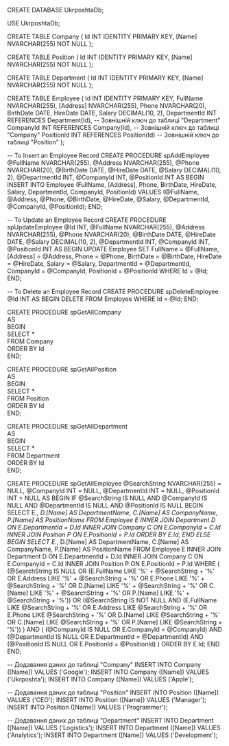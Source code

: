 CREATE DATABASE UkrposhtaDb;

USE UkrposhtaDb;

CREATE TABLE Company
(
    Id INT IDENTITY PRIMARY KEY,
    [Name] NVARCHAR(255) NOT NULL
);

CREATE TABLE Position
(
    Id INT IDENTITY PRIMARY KEY,
    [Name] NVARCHAR(255) NOT NULL
);

CREATE TABLE Department
(
    Id INT IDENTITY PRIMARY KEY,
    [Name] NVARCHAR(255) NOT NULL
);

CREATE TABLE Employee
(
    Id INT IDENTITY PRIMARY KEY,
    FullName NVARCHAR(255),
    [Address] NVARCHAR(255),
    Phone NVARCHAR(20),
    BirthDate DATE,
    HireDate DATE,
    Salary DECIMAL(10, 2),
    DepartmentId INT REFERENCES Department(Id),    -- Зовнішній ключ до таблиці "Department"
    CompanyId INT REFERENCES Company(Id),      -- Зовнішній ключ до таблиці "Company"
    PositionId INT REFERENCES Position(Id)      -- Зовнішній ключ до таблиці "Position"
);


-- To Insert an Employee Record
CREATE PROCEDURE spAddEmployee
    @FullName NVARCHAR(255),
    @Address NVARCHAR(255),
    @Phone NVARCHAR(20),
    @BirthDate DATE,
    @HireDate DATE,
    @Salary DECIMAL(10, 2),
    @DepartmentId INT,
    @CompanyId INT,
    @PositionId INT
AS
BEGIN
    INSERT INTO Employee (FullName, [Address], Phone, BirthDate, HireDate, Salary, DepartmentId, CompanyId, PositionId)
    VALUES (@FullName, @Address, @Phone, @BirthDate, @HireDate, @Salary, @DepartmentId, @CompanyId, @PositionId);
END;

-- To Update an Employee Record
CREATE PROCEDURE spUpdateEmployee
    @Id INT,
    @FullName NVARCHAR(255),
    @Address NVARCHAR(255),
    @Phone NVARCHAR(20),
    @BirthDate DATE,
    @HireDate DATE,
    @Salary DECIMAL(10, 2),
    @DepartmentId INT,
    @CompanyId INT,
    @PositionId INT
AS
BEGIN
    UPDATE Employee
    SET FullName = @FullName,
        [Address] = @Address,
        Phone = @Phone,
        BirthDate = @BirthDate,
        HireDate = @HireDate,
        Salary = @Salary,
        DepartmentId = @DepartmentId,
        CompanyId = @CompanyId,
        PositionId = @PositionId
    WHERE Id = @Id;
END;

-- To Delete an Employee Record
CREATE PROCEDURE spDeleteEmployee
    @Id INT
AS
BEGIN
    DELETE FROM Employee
    WHERE Id = @Id;
END;

CREATE PROCEDURE spGetAllCompany       
AS        
BEGIN        
    SELECT *        
    FROM Company     
    ORDER BY Id   
END;  

CREATE PROCEDURE spGetAllPosition  
AS        
BEGIN        
    SELECT *        
    FROM Position     
    ORDER BY Id   
END;  

CREATE PROCEDURE spGetAllDepartment       
AS        
BEGIN        
    SELECT *        
    FROM Department     
    ORDER BY Id   
END;  


CREATE PROCEDURE spGetAllEmployee
    @SearchString NVARCHAR(255) = NULL,
    @CompanyId INT = NULL,
    @DepartmentId INT = NULL,
    @PositionId INT = NULL
AS
BEGIN
    IF @SearchString IS NULL AND @CompanyId IS NULL AND @DepartmentId IS NULL AND @PositionId IS NULL
    BEGIN
        SELECT 
            E.*,
            D.[Name] AS DepartmentName,
            C.[Name] AS CompanyName,
            P.[Name] AS PositionName
        FROM Employee E
        INNER JOIN Department D ON E.DepartmentId = D.Id
        INNER JOIN Company C ON E.CompanyId = C.Id
        INNER JOIN Position P ON E.PositionId = P.Id
        ORDER BY E.Id;
    END
    ELSE
    BEGIN
        SELECT 
            E.*,
            D.[Name] AS DepartmentName,
            C.[Name] AS CompanyName,
            P.[Name] AS PositionName
        FROM Employee E
        INNER JOIN Department D ON E.DepartmentId = D.Id
        INNER JOIN Company C ON E.CompanyId = C.Id
        INNER JOIN Position P ON E.PositionId = P.Id
        WHERE
            (
                (@SearchString IS NULL OR
                (E.FullName LIKE '%' + @SearchString + '%' OR
                 E.Address LIKE '%' + @SearchString + '%' OR
                 E.Phone LIKE '%' + @SearchString + '%' OR
                 D.[Name] LIKE '%' + @SearchString + '%' OR
                 C.[Name] LIKE '%' + @SearchString + '%' OR
                 P.[Name] LIKE '%' + @SearchString + '%'))
                OR
                (@SearchString IS NOT NULL AND
                (E.FullName LIKE @SearchString + '%' OR
                 E.Address LIKE @SearchString + '%' OR
                 E.Phone LIKE @SearchString + '%' OR
                 D.[Name] LIKE @SearchString + '%' OR
                 C.[Name] LIKE @SearchString + '%' OR
                 P.[Name] LIKE @SearchString + '%'))
            )
            AND
            (
                (@CompanyId IS NULL OR E.CompanyId = @CompanyId) AND
                (@DepartmentId IS NULL OR E.DepartmentId = @DepartmentId) AND
                (@PositionId IS NULL OR E.PositionId = @PositionId)
            )
        ORDER BY E.Id;
    END
END;


-- Додавання даних до таблиці "Company"
INSERT INTO Company ([Name]) VALUES ('Google');
INSERT INTO Company ([Name]) VALUES ('Ukrposhta');
INSERT INTO Company ([Name]) VALUES ('Apple');

-- Додавання даних до таблиці "Position"
INSERT INTO Position ([Name]) VALUES ('CEO');
INSERT INTO Position ([Name]) VALUES ('Manager');
INSERT INTO Position ([Name]) VALUES ('Programmer');

-- Додавання даних до таблиці "Department"
INSERT INTO Department ([Name]) VALUES ('Logistics');
INSERT INTO Department ([Name]) VALUES ('Analytics');
INSERT INTO Department ([Name]) VALUES ('Development');

